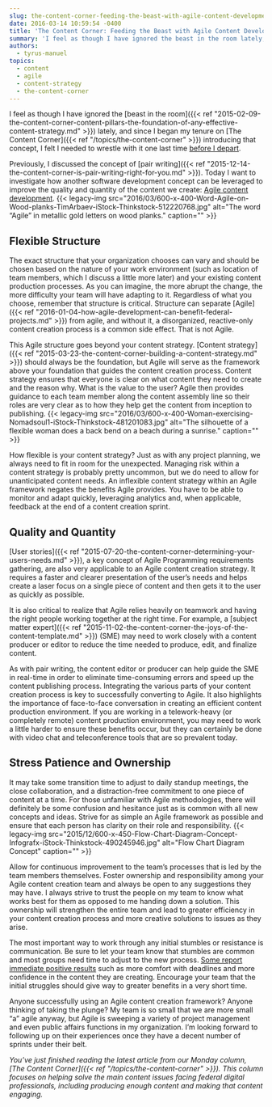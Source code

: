 ```yaml
---
slug: the-content-corner-feeding-the-beast-with-agile-content-development
date: 2016-03-14 10:59:54 -0400
title: 'The Content Corner: Feeding the Beast with Agile Content Development'
summary: 'I feel as though I have ignored the beast in the room lately, and since I began my tenure on The Content Corner introducing that concept, I felt I needed to wrestle with it one last time before I depart. Previously, I discussed the concept of pair writing. Today I want to investigate how another software'
authors:
  - tyrus-manuel
topics:
  - content
  - agile
  - content-strategy
  - the-content-corner
---
```


I feel as though I have ignored the [beast in the room]({{< ref "2015-02-09-the-content-corner-content-pillars-the-foundation-of-any-effective-content-strategy.md" >}}) lately, and since I began my tenure on [The Content Corner]({{< ref "/topics/the-content-corner" >}}) introducing that concept, I felt I needed to wrestle with it one last time [before I depart](https://openopps.digitalgov.gov/tasks/479).

Previously, I discussed the concept of [pair writing]({{< ref "2015-12-14-the-content-corner-is-pair-writing-right-for-you.md" >}}). Today I want to investigate how another software development concept can be leveraged to improve the quality and quantity of the content we create: [Agile content development](http://www.fastcocreate.com/1682380/the-3-keys-to-agile-content-development). {{< legacy-img src="2016/03/600-x-400-Word-Agile-on-Wood-planks-TimArbaev-iStock-Thinkstock-512220768.jpg" alt="The word “Agile” in metallic gold letters on wood planks." caption="" >}} 

## Flexible Structure

The exact structure that your organization chooses can vary and should be chosen based on the nature of your work environment (such as location of team members, which I discuss a little more later) and your existing content production processes. As you can imagine, the more abrupt the change, the more difficulty your team will have adapting to it. Regardless of what you choose, remember that structure is critical. Structure can separate [Agile]({{< ref "2016-01-04-how-agile-development-can-benefit-federal-projects.md" >}}) from agile, and without it, a disorganized, reactive-only content creation process is a common side effect. That is not Agile.

This Agile structure goes beyond your content strategy. [Content strategy]({{< ref "2015-03-23-the-content-corner-building-a-content-strategy.md" >}}) should always be the foundation, but Agile will serve as the framework above your foundation that guides the content creation process. Content strategy ensures that everyone is clear on what content they need to create and the reason why. What is the value to the user? Agile then provides guidance to each team member along the content assembly line so their roles are very clear as to how they help get the content from inception to publishing. {{< legacy-img src="2016/03/600-x-400-Woman-exercising-Nomadsoul1-iStock-Thinkstock-481201083.jpg" alt="The silhouette of a flexible woman does a back bend on a beach during a sunrise." caption="" >}} 

How flexible is your content strategy? Just as with any project planning, we always need to fit in room for the unexpected. Managing risk within a content strategy is probably pretty uncommon, but we do need to allow for unanticipated content needs. An inflexible content strategy within an Agile framework negates the benefits Agile provides. You have to be able to monitor and adapt quickly, leveraging analytics and, when applicable, feedback at the end of a content creation sprint.

## Quality and Quantity

[User stories]({{< ref "2015-07-20-the-content-corner-determining-your-users-needs.md" >}}), a key concept of Agile Programming requirements gathering, are also very applicable to an Agile content creation strategy. It requires a faster and clearer presentation of the user’s needs and helps create a laser focus on a single piece of content and then gets it to the user as quickly as possible.

It is also critical to realize that Agile relies heavily on teamwork and having the right people working together at the right time. For example, a [subject matter expert]({{< ref "2015-11-02-the-content-corner-the-joys-of-the-content-template.md" >}}) (SME) may need to work closely with a content producer or editor to reduce the time needed to produce, edit, and finalize content.

As with pair writing, the content editor or producer can help guide the SME in real-time in order to eliminate time-consuming errors and speed up the content publishing process. Integrating the various parts of your content creation process is key to successfully converting to Agile. It also highlights the importance of face-to-face conversation in creating an efficient content production environment. If you are working in a telework-heavy (or completely remote) content production environment, you may need to work a little harder to ensure these benefits occur, but they can certainly be done with video chat and teleconference tools that are so prevalent today.

## Stress Patience and Ownership

It may take some transition time to adjust to daily standup meetings, the close collaboration, and a distraction-free commitment to one piece of content at a time. For those unfamiliar with Agile methodologies, there will definitely be some confusion and hesitance just as is common with all new concepts and ideas. Strive for as simple an Agile framework as possible and ensure that each person has clarity on their role and responsibility. {{< legacy-img src="2015/12/600-x-450-Flow-Chart-Diagram-Concept-Infografx-iStock-Thinkstock-490245946.jpg" alt="Flow Chart Diagram Concept" caption="" >}} 

Allow for continuous improvement to the team’s processes that is led by the team members themselves. Foster ownership and responsibility among your Agile content creation team and always be open to any suggestions they may have. I always strive to trust the people on my team to know what works best for them as opposed to me handing down a solution. This ownership will strengthen the entire team and lead to greater efficiency in your content creation process and more creative solutions to issues as they arise.

The most important way to work through any initial stumbles or resistance is communication. Be sure to let your team know that stumbles are common and most groups need time to adjust to the new process. [Some report immediate positive results](http://contentmarketinginstitute.com/2016/03/content-team-agile) such as more comfort with deadlines and more confidence in the content they are creating. Encourage your team that the initial struggles should give way to greater benefits in a very short time.

Anyone successfully using an Agile content creation framework? Anyone thinking of taking the plunge? My team is so small that we are more small “a” agile anyway, but Agile is sweeping a variety of project management and even public affairs functions in my organization. I’m looking forward to following up on their experiences once they have a decent number of sprints under their belt.

_You’ve just finished reading the latest article from our Monday column, [The Content Corner]({{< ref "/topics/the-content-corner" >}}). This column focuses on helping solve the main content issues facing federal digital professionals, including producing enough content and making that content engaging._